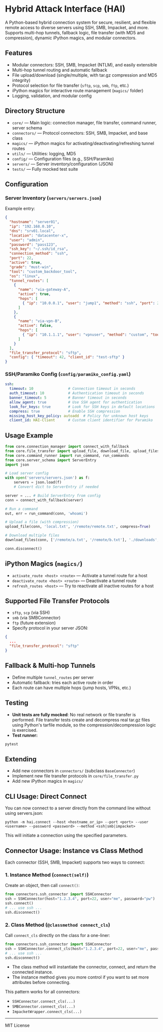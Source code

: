 # Hybrid Attack Interface (HAI)

A Python-based hybrid connection system for secure, resilient, and flexible remote access to diverse servers using SSH, SMB, Impacket, and more. Supports multi-hop tunnels, fallback logic, file transfer (with MD5 and compression), dynamic iPython magics, and modular connectors.

## Features
- Modular connectors: SSH, SMB, Impacket (NTLM), and easily extensible
- Multi-hop tunnel routing and automatic fallback
- File upload/download (single/multiple, with tar.gz compression and MD5 integrity)
- Protocol selection for file transfer (`sftp`, `scp`, `smb`, `ftp`, etc.)
- iPython magics for interactive route management (`magics/` folder)
- Logging, validation, and modular config

## Directory Structure
- `core/` — Main logic: connection manager, file transfer, command runner, server schema
- `connectors/` — Protocol connectors: SSH, SMB, Impacket, and base class
- `magics/` — iPython magics for activating/deactivating/refreshing tunnel routes
- `utils/` — Utilities: logging, MD5
- `config/` — Configuration files (e.g., SSH/Paramiko)
- `servers/` — Server inventory/configuration (JSON)
- `tests/` — Fully mocked test suite

## Configuration
### Server Inventory (`servers/servers.json`)
Example entry:
```json
{
  "hostname": "server01",
  "ip": "192.168.0.10",
  "dns": "srv01.local",
  "location": "datacenter-x",
  "user": "admin",
  "password": "pass123",
  "ssh_key": "~/.ssh/id_rsa",
  "connection_method": "ssh",
  "port": 22,
  "active": true,
  "grade": "must-win",
  "tool": "custom_backdoor_tool",
  "os": "linux",
  "tunnel_routes": [
    {
      "name": "via-gateway-A",
      "active": true,
      "hops": [
        { "ip": "10.0.0.1", "user": "jump1", "method": "ssh", "port": 22 }
      ]
    },
    {
      "name": "via-vpn-B",
      "active": false,
      "hops": [
        { "ip": "10.1.1.1", "user": "vpnuser", "method": "custom", "tool": "myvpn" }
      ]
    }
  ],
  "file_transfer_protocol": "sftp",
  "config": { "timeout": 42, "client_id": "test-sftp" }
}
```

### SSH/Paramiko Config (`config/paramiko_config.yaml`)
```yaml
ssh:
  timeout: 10                # Connection timeout in seconds
  auth_timeout: 10           # Authentication timeout in seconds
  banner_timeout: 5          # Banner timeout in seconds
  allow_agent: true          # Use SSH agent for authentication
  look_for_keys: true        # Look for SSH keys in default locations
  compress: true             # Enable SSH compression
  missing_host_key_policy: autoadd  # Policy for unknown host keys
  client_id: HAI-Client      # Custom client identifier for Paramiko
```

## Usage Example
```python
from core.connection_manager import connect_with_fallback
from core.file_transfer import upload_file, download_file, upload_files, download_files
from core.command_runner import run_command, run_commands
from core.server_schema import ServerEntry
import json

# Load server config
with open('servers/servers.json') as f:
    servers = json.load(f)
    # Convert dict to ServerEntry if needed

server = ... # Build ServerEntry from config
conn = connect_with_fallback(server)

# Run a command
out, err = run_command(conn, 'whoami')

# Upload a file (with compression)
upload_file(conn, 'local.txt', '/remote/remote.txt', compress=True)

# Download multiple files
download_files(conn, ['/remote/a.txt', '/remote/b.txt'], './downloads', compress=True)

conn.disconnect()
```

## iPython Magics (`magics/`)
- `activate_route <host> <route>` — Activate a tunnel route for a host
- `deactivate_route <host> <route>` — Deactivate a tunnel route
- `refresh_routes <host>` — Try to reactivate all inactive routes for a host

## Supported File Transfer Protocols
- `sftp`, `scp` (via SSH)
- `smb` (via SMBConnector)
- `ftp` (future extension)
- Specify protocol in your server JSON:
```json
{
  ...
  "file_transfer_protocol": "sftp"
}
```

## Fallback & Multi-hop Tunnels
- Define multiple `tunnel_routes` per server
- Automatic fallback: tries each active route in order
- Each route can have multiple hops (jump hosts, VPNs, etc.)

## Testing
- **Unit tests are fully mocked**: No real network or file transfer is performed. File transfer tests create and decompress real tar.gz files using Python's tarfile module, so the compression/decompression logic is exercised.
- **Test runner:**
```sh
pytest
```

## Extending
- Add new connectors in `connectors/` (subclass `BaseConnector`)
- Implement new file transfer protocols in `core/file_transfer.py`
- Add new iPython magics in `magics/`

## CLI Usage: Direct Connect

You can now connect to a server directly from the command line without using servers.json:

```
python -m hai.connect --host <hostname_or_ip> --port <port> --user <username> --password <password> --method <ssh|smb|impacket>
```

This will initiate a connection using the specified parameters.

## Connector Usage: Instance vs Class Method

Each connector (SSH, SMB, Impacket) supports two ways to connect:

### 1. Instance Method (`connect(self)`)
Create an object, then call `connect()`:
```python
from connectors.ssh_connector import SSHConnector
ssh = SSHConnector(host="1.2.3.4", port=22, user="me", password="pw")
ssh.connect()
# ... use ssh ...
ssh.disconnect()
```

### 2. Class Method (`@classmethod connect_cls`)
Call `connect_cls` directly on the class for a one-liner:
```python
from connectors.ssh_connector import SSHConnector
ssh = SSHConnector.connect_cls(host="1.2.3.4", port=22, user="me", password="pw")
# ... use ssh ...
ssh.disconnect()
```

- The class method will instantiate the connector, connect, and return the connected instance.
- The instance method gives you more control if you want to set more attributes before connecting.

This pattern works for all connectors:
- `SSHConnector.connect_cls(...)`
- `SMBConnector.connect_cls(...)`
- `ImpacketWrapper.connect_cls(...)`

---
MIT License 